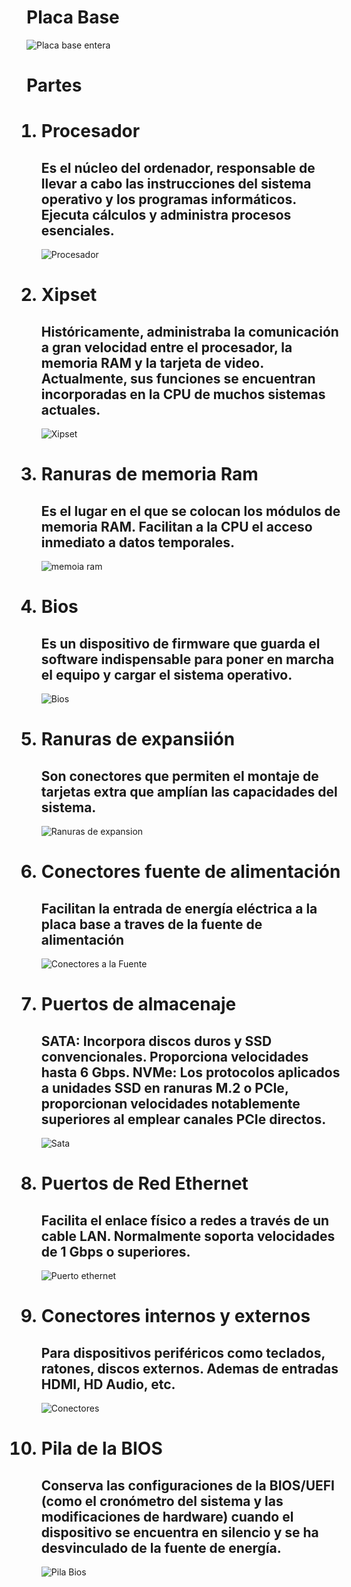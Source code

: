 <h1>Placa Base</h1>
<img src="placa base entera.jpg" alt="Placa base entera">

<h1>Partes</h1>

<ol>
<h1><li>Procesador</h1></li>
<h2>Es el núcleo del ordenador, responsable de llevar a cabo las instrucciones del sistema operativo y los programas informáticos. Ejecuta cálculos y administra procesos esenciales.</h2>
<img src="Procesador de una placa base.webp" alt="Procesador">

<h1><li>Xipset</h1></li>
<h2>Históricamente, administraba la comunicación a gran velocidad entre el procesador, la memoria RAM y la tarjeta de video. Actualmente, sus funciones se encuentran incorporadas en la CPU de muchos sistemas actuales.</h2>
<img src="chipset-amd.jpg" alt="Xipset">

<h1><li>Ranuras de memoria Ram</h1></li>
<h2>Es el lugar en el que se colocan los módulos de memoria RAM. Facilitan a la CPU el acceso inmediato a datos temporales.</h2>
<img src="memoria-ram.webp" alt="memoia ram">

<h1><li>Bios</h1></li>
<h2>Es un dispositivo de firmware que guarda el software indispensable para poner en marcha el equipo y cargar el sistema operativo.</h2>
<img src="bios-ordenador-2978660.webp" alt="Bios">

<h1><li>Ranuras de expansiión</h1></li>
<h2>Son conectores que permiten el montaje de tarjetas extra que amplían las capacidades del sistema.</h2>
<img src="ranuras-expansion.webp" alt="Ranuras de expansion">

<h1><li>Conectores fuente de alimentación</h1></li>
<h2>Facilitan la entrada de energía eléctrica a la placa base a traves de la fuente de alimentación</h2>
<img src="v4-460px-Install-a-Power-Supply-Step-10.jpg" alt="Conectores a la Fuente">

<h1><li>Puertos de almacenaje</h1></li>
<h2>SATA: Incorpora discos duros y SSD convencionales. Proporciona velocidades hasta 6 Gbps.
NVMe: Los protocolos aplicados a unidades SSD en ranuras M.2 o PCIe, proporcionan velocidades notablemente superiores al emplear canales PCIe directos.</h2>
<img src="SATA.jpg" alt="Sata">

<h1><li>Puertos de Red Ethernet</h1></li>
<h2>Facilita el enlace físico a redes a través de un cable LAN. Normalmente soporta velocidades de 1 Gbps o superiores.</h2>
<img src="puerto_ethernet.jpg" alt="Puerto ethernet">

<h1><li>Conectores internos y externos</h1></li>
<h2>Para dispositivos periféricos como teclados, ratones, discos externos. Ademas de entradas HDMI, HD Audio, etc.</h2>
<img src="Conectores-placa-base.webp" alt="Conectores">

<h1><li>Pila de la BIOS</h1></li></ul>
<h2>Conserva las configuraciones de la BIOS/UEFI (como el cronómetro del sistema y las modificaciones de hardware) cuando el dispositivo se encuentra en silencio y se ha desvinculado de la fuente de energía.</h2>
<img src="Pila Bios.jpg" alt="Pila Bios">
